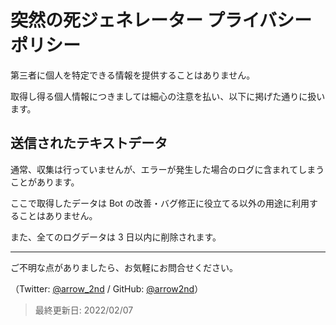 # 突然の死ジェネレーター プライバシーポリシー

第三者に個人を特定できる情報を提供することはありません。

取得し得る個人情報につきましては細心の注意を払い、以下に掲げた通りに扱います。

## 送信されたテキストデータ

通常、収集は行っていませんが、エラーが発生した場合のログに含まれてしまうことがあります。

ここで取得したデータは Bot の改善・バグ修正に役立てる以外の用途に利用することはありません。

また、全てのログデータは 3 日以内に削除されます。

---

ご不明な点がありましたら、お気軽にお問合せください。

（Twitter: [@arrow_2nd](https://mobile.twitter.com/arrow_2nd) / GitHub: [@arrow2nd](https://github.com/arrow2nd/linebot-totsuzennoshi)）

> 最終更新日: 2022/02/07
